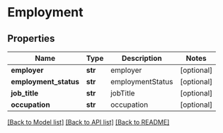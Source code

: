 # Employment

## Properties
Name | Type | Description | Notes
------------ | ------------- | ------------- | -------------
**employer** | **str** | employer | [optional] 
**employment_status** | **str** | employmentStatus | [optional] 
**job_title** | **str** | jobTitle | [optional] 
**occupation** | **str** | occupation | [optional] 

[[Back to Model list]](../README.md#documentation-for-models) [[Back to API list]](../README.md#documentation-for-api-endpoints) [[Back to README]](../README.md)


